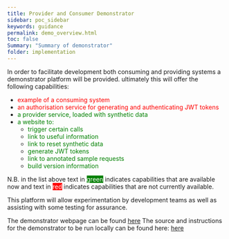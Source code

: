 ```yaml
---
title: Provider and Consumer Demonstrator
sidebar: poc_sidebar
keywords: guidance
permalink: demo_overview.html
toc: false
Summary: "Summary of demonstrator"
folder: implementation
---
```


In order to facilitate development both consuming and providing systems a demonstrator platform will be provided. ultimately this will offer the following capabilities:

* <span style="color:red">example of a consuming system</span>
* <span style="color:red">an authorisation service for generating and authenticating JWT tokens</span>
* <span style="color:green">a provider service, loaded with synthetic data</span>
* <span style="color:green">a website to: </span>
    * <span style="color:green">trigger certain calls</span>
    * <span style="color:green">link to useful information</span>
    * <span style="color:green">link to reset synthetic data</span>
    * <span style="color:green">generate JWT tokens</span>
    * <span style="color:green">link to annotated sample requests</span>
    * <span style="color:green">build version information</span>

N.B. in the list above text in <span style="background-color: green;color:white">green</span> indicates capabilities that are available now and text in <span style="background-color: red;color:white">red</span> indicates capabilities that are not currently available.

This platform will allow experimentation by development teams as well as assisting with some testing for assurance.

The demonstrator webpage can be found <a href="http://appointments.directoryofservices.nhs.uk:443/poc/index" target="_blank">here</a>
The source and instructions for the demonstrator to be run locally can be found here: <a href="https://github.com/nhsd-a2si/bookingprovider" target="_blank">here</a>

